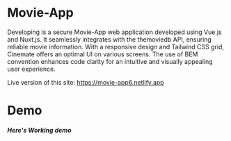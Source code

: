# Movie-App
Developing  is a secure Movie-App web application developed using Vue.js and Nuxt.js. It seamlessly integrates with the themoviedb API, ensuring reliable movie information. With a responsive design and Tailwind CSS grid, Cinemate offers an optimal UI on various screens. The use of BEM convention enhances code clarity for an intuitive and visually appealing user experience.

Live version of this site: https://movie-app6.netlify.app

# Demo

##### Here's Working demo

